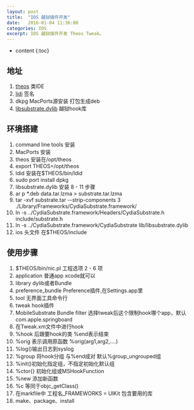 ```yaml
---
layout: post
title:  "IOS 越狱插件开发"
date:   2016-01-04 11:36:00
categories: IOS
excerpt: IOS 越狱插件开发 Theos Tweak。
---
```


* content
{:toc}

## 地址
1. [theos](https://github.com/DHowett/theos) 类IDE
2. [lidi](git://git.saurik.com/ldid.git) 签名
3. dkpg MacPorts源安装 打包生成deb
4. [libsubstrate.dylib](http://apt.saurik.com/debs/mobilesubstrate_0.9.5001_iphoneos-arm.deb) 越狱hook库

## 环境搭建
1. command line tools 安装
2. MacPorts 安装
3. theos 安装在/opt/theos
4. export THEOS=/opt/theos
5. ldid 安装在$THEOS/bin/ldid
6. sudo port install dpkg
7. libsubstrate.dylib 安装 8 - 11 步骤
8. ar p *.deb data.tar.lzma > substrate.tar.lzma
9. tar -xvf substrate.tar --strip-components 3 ./Library/Frameworks/CydiaSubstrate.framework/
10. ln -s ../CydiaSubstrate.framework/Headers/CydiaSubstrate.h include/substrate.h
11. ln -s ../CydiaSubstrate.framework/CydiaSubstrate lib/libsubstrate.dylib
12. ios 头文件 在$THEOS/include

## 使用步骤
1. $THEOS/bin/nic.pl 工程选项 2 - 6 项
2. application    		普通app xcode就可以
3. library        		dylib或者Bundle
4. preference_bundle  	Preference插件,在Settings.app里
5. tool           		无界面工具命令行
6. tweak          		hook插件
7. MobileSubstrate Bundle filter 选择tweak后这个限制hook哪个app，默认com.apple.springboard
8. 在Tweak.xm文件中进行hook
9. %hook 后跟要hook的类 %end表示结束
10. %orig 表示调用原函数 %orig(arg1,arg2,....)
11. %log()输出日志到syslog
12. %group 将hook分组 与%end成对 默认%group_ungrouped组
13. %init()初始化指定组，不指定初始化默认组
14. %ctor{} 初始化组或MSHookFunction
15. %new 添加新函数
16. %c 等同于objc_getClass()
17. 在markfile中 工程名_FRAMEWORKS = UIKit 包含要用的库
18. make、package、install